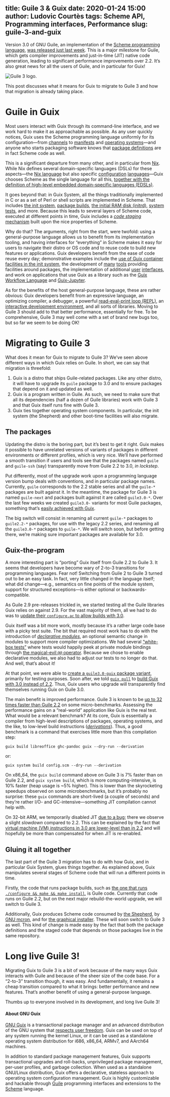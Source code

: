 title: Guile 3 & Guix
date: 2020-01-24 15:00
author: Ludovic Courtès
tags: Scheme API, Programming interfaces, Performance
slug: guile-3-and-guix
---

Version 3.0 of GNU Guile, an implementation of the [Scheme programming
language](https://schemers.org), [was released just last
week](https://www.gnu.org/software/guile/news/gnu-guile-300-released.html).
This is a major milestone for Guile, which gets compiler improvements
and just-in-time (JIT) native code generation, leading to significant
performance improvements over 2.2.  It’s also great news for all the
users of Guile, and in particular for Guix!

![Guile 3 logo.](https://guix.gnu.org/static/blog/img/guile-3.png)

This post discusses what it means for Guix to migrate to Guile 3 and
how that migration is already taking place.

# Guile in Guix

Most users interact with Guix through its command-line interface, and we
work hard to make it as approachable as possible.  As any user quickly
notices, Guix uses the Scheme programming language uniformly for its
configuration—from
[channels](https://guix.gnu.org/manual/devel/en/html_node/Channels.html)
to
[manifests](https://guix.gnu.org/manual/devel/en/html_node/Invoking-guix-package.html#profile_002dmanifest)
and [operating
systems](https://guix.gnu.org/manual/devel/en/html_node/Using-the-Configuration-System.html)—and
anyone who starts packaging software knows that [package
definitions](https://guix.gnu.org/manual/devel/en/html_node/Defining-Packages.html)
are in fact Scheme code as well.

This is a significant departure from many other, and in particular from
[Nix](https://nixos.org/nix/).  While Nix defines several
domain-specific languages (DSLs) for these aspects—the [Nix
language](https://nixos.org/nix/manual/#chap-writing-nix-expressions)
but also specific
[configuration](https://nixos.org/nix/manual/#sec-conf-file)
[languages](https://nixos.org/nix/manual/#chap-distributed-builds)—Guix
chooses Scheme as the single language for all this, [together with the
definition of high-level embedded domain-specific languages
(EDSLs)](https://hal.inria.fr/hal-00824004/en).

It goes beyond that: in Guix System, all the things traditionally
implemented in C or as a set of Perl or shell scripts are implemented in
Scheme.  That includes [the init
system](https://www.gnu.org/software/shepherd/), [package
builds](https://guix.gnu.org/manual/en/html_node/Build-Systems.html),
[the initial RAM disk
(initrd)](https://guix.gnu.org/manual/en/html_node/Initial-RAM-Disk.html),
[system tests](https://guix.gnu.org/blog/2016/guixsd-system-tests/), and
more.  Because this leads to several layers of Scheme code, executed at
different points in time, Guix includes a [_code staging_
mechanism](https://hal.inria.fr/hal-01580582/en) built upon the nice
properties of Scheme.

Why do that?  The arguments, right from the start, were twofold: using a
general-purpose language allows us to benefit from its implementation
tooling, and having interfaces for “everything” in Scheme makes it easy
for users to navigate their distro or OS code and to reuse code to build
new features or applications.  Guix developers benefit from the ease of
code reuse every day; demonstrative examples include the [use of Guix
container facilities in the init
system](https://guix.gnu.org/blog/2017/running-system-services-in-containers/),
the development of
[many](https://guix.gnu.org/manual/devel/en/html_node/Development.html)
[tools](https://guix.gnu.org/manual/devel/en/html_node/Utilities.html)
providing facilities around packages, the implementation of additional
[user](https://emacs-guix.gitlab.io/website/)
[interfaces](https://github.com/UMCUGenetics/hpcguix-web/), and work on
applications that use Guix as a library such as the [Guix Workflow
Language](https://www.guixwl.org/) and
[Guix-Jupyter](https://hpc.guix.info/blog/2019/10/towards-reproducible-jupyter-notebooks/).

As for the benefits of the host general-purpose language, these are
rather obvious: Guix developers benefit from an expressive language, an
optimizing compiler, a debugger, a powerful [read-eval-print loop
(REPL)](https://www.gnu.org/software/guile/manual/html_node/Using-Guile-Interactively.html),
an [interactive development environment](https://nongnu.org/geiser/),
and all sorts of libraries.  Moving to Guile 3 should add to that better
performance, essentially for free.  To be comprehensive, Guile 3 may
well come with a set of brand new bugs too, but so far we seem to be
doing OK!

# Migrating to Guile 3

What does it mean for Guix to migrate to Guile 3?  We’ve seen above
different ways in which Guix relies on Guile.  In short, we can say that
migration is threefold:

  1. Guix is a distro that ships Guile-related packages.  Like any other
     distro, it will have to upgrade its `guile` package to 3.0 and to
     ensure packages that depend on it and updated as well.
  2. Guix is a program written in Guile.  As such, we need to make sure
     that all its dependencies (half a dozen of Guile libraries) work
     with Guile 3 and that Guix itself runs fine with Guile 3.
  3. Guix ties together operating system components.  In particular, the
     init system (the Shepherd) and other boot-time facilities will also
     migrate.

## The packages

Updating the distro is the boring part, but it’s best to get it right.
Guix makes it possible to have unrelated versions of variants of
packages in different environments or different profiles, which is very
nice.  We’ll have performed a smooth transition if users and tools see
that the packages named `guile` and `guile-ssh` (say) transparently move
from Guile 2.2 to 3.0, _in lockstep_.

Put differently, most of the upgrade work upon a programming language
version bump deals with conventions, and in particular package names.
Currently, `guile` corresponds to the 2.2 stable series and all the
`guile-*` packages are built against it.  In the meantime, the package
for Guile 3 is named `guile-next` and packages built against it are
called `guile3.0-*`.  Over the last few weeks we created `guile3.0-`
variants for most Guile packages, something that’s [easily achieved with
Guix](https://git.savannah.gnu.org/cgit/guix.git/commit/?id=89a99d53f56c7c383659d821c28286b6d71e458d).

The big switch will consist in renaming all current `guile-*` packages
to `guile2.2-*` packages, for use with the legacy 2.2 series, and
renaming all the `guile3.0-*` packages to `guile-*`.  We will switch
soon, but before getting there, we’re making sure important packages are
available for 3.0.

## Guix-the-program

A more interesting part is “porting” Guix itself from Guile 2.2 to
Guile 3.  It seems that developers have become wary of 2-to-3
transitions for programming languages.  Fear not!  Switching from
Guile 2 to Guile 3 turned out to be an easy task.  In fact, very little
changed in the language itself; what did change—e.g., semantics on fine
points of the module system, support for structured exceptions—is either
optional or backwards-compatible.

As Guile 2.9 pre-releases trickled in, we started testing all the Guile
libraries Guix relies on against 2.9.  For the vast majority of them,
all we had to do was to [update their `configure.ac` to allow builds
with
3.0](https://gitlab.com/gnutls/gnutls/commit/763e31d351933222281bf9c11ff0bddb89bb701d).

Guix itself was a bit more work, mostly because it’s a rather large code
base with a picky test suite.  The bit that required most work has to do
with the introduction of [_declarative
modules_](https://www.gnu.org/software/guile/manual/html_node/Declarative-Modules.html),
an optional semantic change in modules to support more compiler
optimizations.  We had several [“white-box
tests”](https://en.wikipedia.org/wiki/White-box_testing) where tests
would happily peek at private module bindings through [the magical-evil
`@@`
operator](https://www.gnu.org/software/guile/manual/html_node/Using-Guile-Modules.html#index-_0040_0040).
Because we chose to enable declarative modules, we also had to adjust
our tests to no longer do that.  And well, that’s about it!

At that point, we were able to [create a `guile3.0-guix` package
variant](https://git.savannah.gnu.org/cgit/guix.git/commit/?id=da7651806102d637253cb9f5677b96d6a178fc05),
primarily for testing purposes.  Soon after, we told [`guix
pull`](https://guix.gnu.org/manual/devel/en/html_node/Invoking-guix-pull.html)
to [build Guix with 3.0 instead of
2.2](https://git.savannah.gnu.org/cgit/guix.git/commit/?id=8234fe653e61d0090138cbd4c48d877568355439).
Thus, Guix users who upgrade will transparently find themselves running
Guix on Guile 3.0.

The main benefit is improved performance.  Guile 3 is known to be [up to
32 times faster than
Guile 2.2](https://www.gnu.org/software/guile/news/gnu-guile-300-released.html)
on some micro-benchmarks.  Assessing the performance gains on a
“real-world” application like Guix is the real test.  What would be a
relevant benchmark?  At its core, Guix is essentially a compiler from
high-level descriptions of packages, operating systems, and the like, to
low-level build instructions
([_derivations_](https://guix.gnu.org/manual/devel/en/html_node/Derivations.html)).
Thus, a good benchmark is a command that exercises little more than this
compilation step: 

```
guix build libreoffice ghc-pandoc guix --dry-run --derivation
```

or:

```
guix system build config.scm --dry-run --derivation
```

On x86_64, the `guix build` command above on Guile 3 is 7% faster than
on Guile 2.2, and `guix system build`, which is more
computing-intensive, is 10% faster (heap usage is ~5% higher).  This is
lower than the skyrocketing speedups observed on some microbenchmarks,
but it’s probably no surprise: these `guix` commands are short-lived (a
couple of seconds) and they’re rather I/O- and GC-intensive—something
JIT compilation cannot help with.

On 32-bit ARM, we temporarily disabled JIT [due to a
bug](https://issues.guix.gnu.org/issue/39208); there we observe a slight
_slowdown_ compared to 2.2.  This can be explained by the fact that
[virtual machine (VM) instructions in 3.0 are lower-level than in
2.2](https://wingolog.org/archives/2018/01/17/instruction-explosion-in-guile)
and will hopefully be more than compensated for when JIT is re-enabled.

## Gluing it all together

The last part of the Guile 3 migration has to do with how Guix, and in
particular Guix System, glues things together.  As explained above, Guix
manipulates several stages of Scheme code that will run a different
points in time.

Firstly, the code that runs package builds, such as [the one that runs
`./configure && make && make
install`](https://git.savannah.gnu.org/cgit/guix.git/tree/guix/build/gnu-build-system.scm),
is Guile code.  Currently that code runs on Guile 2.2, but on the next
major rebuild-the-world upgrade, we will switch to Guile 3.

Additionally, Guix produces Scheme code consumed by [the
Shepherd](https://www.gnu.org/software/shepherd), by
[GNU mcron](https://www.gnu.org/software/mcron), and for [the graphical
installer](https://guix.gnu.org/manual/en/html_node/Guided-Graphical-Installation.html).
These will soon switch to Guile 3 as well.  This kind of change is made
easy by the fact that both the package definitions and the staged code
that depends on those packages live in the same repository.

# Long live Guile 3!

Migrating Guix to Guile 3 is a bit of work because of the many ways Guix
interacts with Guile and because of the sheer size of the code base.
For a “2-to-3” transition though, it was easy.  And fundamentally, it
remains a cheap transition compared to what it brings: better
performance and new features.  That’s another benefit of using a
general-purpose language.  

Thumbs up to everyone involved in its development, and long live
Guile 3!

#### About GNU Guix

[GNU Guix](https://guix.gnu.org) is a transactional package
manager and an advanced distribution of the GNU system that [respects
user
freedom](https://www.gnu.org/distros/free-system-distribution-guidelines.html).
Guix can be used on top of any system running the kernel Linux, or it
can be used as a standalone operating system distribution for i686,
x86_64, ARMv7, and AArch64 machines.

In addition to standard package management features, Guix supports
transactional upgrades and roll-backs, unprivileged package management,
per-user profiles, and garbage collection.  When used as a standalone
GNU/Linux distribution, Guix offers a declarative, stateless approach to
operating system configuration management.  Guix is highly customizable
and hackable through [Guile](https://www.gnu.org/software/guile)
programming interfaces and extensions to the
[Scheme](http://schemers.org) language.
